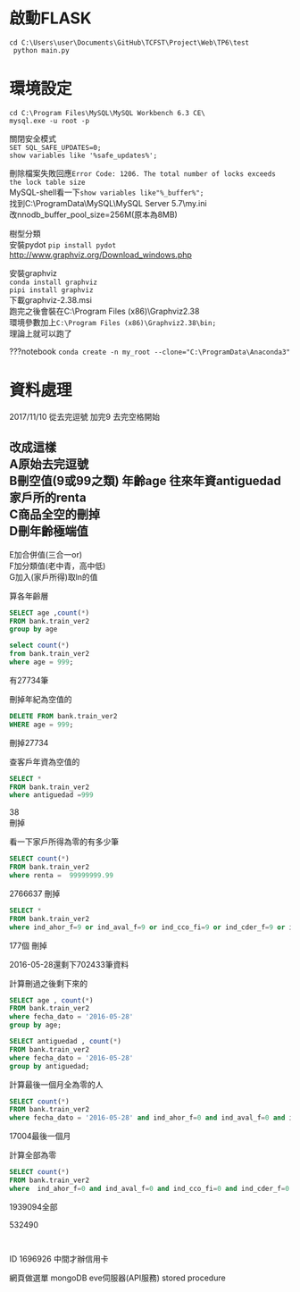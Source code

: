 # 啟動FLASK
`cd C:\Users\user\Documents\GitHub\TCFST\Project\Web\TP6\test`  
` python main.py`  
  
# 環境設定
`cd C:\Program Files\MySQL\MySQL Workbench 6.3 CE\`  
`mysql.exe -u root -p`  

關閉安全模式  
`SET SQL_SAFE_UPDATES=0;`  
`show variables like '%safe_updates%';`  
    
刪除檔案失敗回應`Error Code: 1206. The total number of locks exceeds the lock table size`  
MySQL-shell看一下`show variables like"%_buffer%";`  
找到C:\ProgramData\MySQL\MySQL Server 5.7\my.ini  
改nnodb_buffer_pool_size=256M(原本為8MB)

樹型分類  
安裝pydot 
`pip install pydot`  
http://www.graphviz.org/Download_windows.php  
  
安裝graphviz  
`conda install graphviz`  
`pipi install graphviz`  
下載graphviz-2.38.msi  
跑完之後會裝在C:\Program Files (x86)\Graphviz2.38  
環境參數加上```C:\Program Files (x86)\Graphviz2.38\bin;```  
理論上就可以跑了  

???notebook `conda create -n my_root --clone="C:\ProgramData\Anaconda3"`  

# 資料處理
2017/11/10  從去完逗號 加完9 去完空格開始  
  
改成這樣  
A原始去完逗號  
B刪空值(9或99之類)   年齡age  往來年資antiguedad  家戶所的renta   
C商品全空的刪掉  
D刪年齡極端值  
---
E加合併值(三合一or)   
F加分類值(老中青，高中低)  
G加入(家戶所得)取ln的值  



算各年齡層  
```sql
SELECT age ,count(*)
FROM bank.train_ver2
group by age
```

```sql
select count(*)
from bank.train_ver2
where age = 999;
```
有27734筆  
   
刪掉年紀為空值的  
```sql
DELETE FROM bank.train_ver2
WHERE age = 999;
```
刪掉27734  
   
  
查客戶年資為空值的  
```sql
SELECT *
FROM bank.train_ver2
where antiguedad =999
```
38  
刪掉  

  
  
看一下家戶所得為零的有多少筆  
```sql
SELECT count(*)
FROM bank.train_ver2
where renta =  99999999.99
```
2766637  刪掉  


```sql
SELECT * 
FROM bank.train_ver2
where ind_ahor_f=9 or ind_aval_f=9 or ind_cco_fi=9 or ind_cder_f=9 or ind_cno_fi=9 or ind_ctju_f=9 or ind_ctma_f=9 or ind_ctop_f=9 or ind_ctpp_f=9 or ind_deco_f=9 or ind_deme_f=9 or ind_dela_f=9 or ind_ecue_f=9 or ind_fond_f=9 or ind_hip_fi=9 or ind_plan_f=9 or ind_pres_f=9 or ind_reca_f=9 or ind_tjcr_f=9 or ind_valo_f=9 or ind_viv_fi=9 or ind_nomina=9 or ind_nom_pe=9 or ind_recibo=9

```
177個  刪掉   
   
2016-05-28還剩下702433筆資料  
  
計算刪過之後剩下來的  
```sql
SELECT age , count(*)
FROM bank.train_ver2
where fecha_dato = '2016-05-28'
group by age;
```
  
```sql
SELECT antiguedad , count(*)
FROM bank.train_ver2
where fecha_dato = '2016-05-28'
group by antiguedad;
```
  
計算最後一個月全為零的人  
```sql
SELECT count(*) 
FROM bank.train_ver2
where fecha_dato = '2016-05-28' and ind_ahor_f=0 and ind_aval_f=0 and ind_cco_fi=0 and ind_cder_f=0 and ind_cno_fi=0 and ind_ctju_f=0 and ind_ctma_f=0 and ind_ctop_f=0 and ind_ctpp_f=0 and ind_deco_f=0 and ind_deme_f=0 and ind_dela_f=0 and ind_ecue_f=0 and ind_fond_f=0 and ind_hip_fi=0 and ind_plan_f=0 and ind_pres_f=0 and ind_reca_f=0 and ind_tjcr_f=0 and ind_valo_f=0 and ind_viv_fi=0 and ind_nomina=0 and ind_nom_pe=0 and ind_recibo=0
```
17004最後一個月

計算全部為零
```sql
SELECT count(*) 
FROM bank.train_ver2
where  ind_ahor_f=0 and ind_aval_f=0 and ind_cco_fi=0 and ind_cder_f=0 and ind_cno_fi=0 and ind_ctju_f=0 and ind_ctma_f=0 and ind_ctop_f=0 and ind_ctpp_f=0 and ind_deco_f=0 and ind_deme_f=0 and ind_dela_f=0 and ind_ecue_f=0 and ind_fond_f=0 and ind_hip_fi=0 and ind_plan_f=0 and ind_pres_f=0 and ind_reca_f=0 and ind_tjcr_f=0 and ind_valo_f=0 and ind_viv_fi=0 and ind_nomina=0 and ind_nom_pe=0 and ind_recibo=0
```
1939094全部

532490
```sql


```
```sql

```
ID 1696926 中間才辦信用卡  


網頁做選單
mongoDB
eve伺服器(API服務)
stored procedure